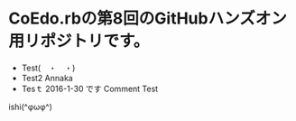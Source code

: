 # CoEdo.rbの第8回のGitHubハンズオン用リポジトリです。
- Test(　・　・)
- Test2
Annaka
- Tesｔ 2016-1-30 です
Comment Test














ishi(^φωφ^)